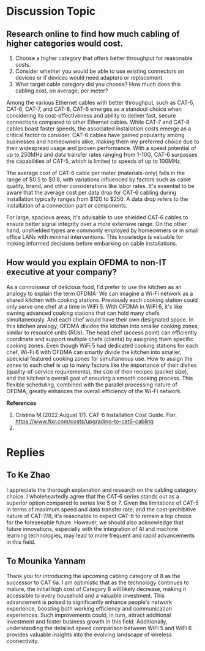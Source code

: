 # Discussion Topic
## Research online to find how much cabling of higher categories would cost. 
1. Choose a higher category that offers better throughput for reasonable costs. 
2. Consider whether you would be able to use existing connectors on devices or if devices would need adapters or replacement.
3. What target cable category did you choose? How much does this cabling cost, on average, per meter?


Among the various Ethernet cables with better throughput, such as CAT-5, CAT-6, CAT-7, and CAT-8, CAT-6 emerges as a standout choice when considering its cost-effectiveness and ability to deliver fast, secure connections compared to other Ethernet cables. While CAT-7 and CAT-8 cables boast faster speeds, the associated installation costs emerge as a critical factor to consider. CAT-6 cables have gained popularity among businesses and homeowners alike, making them my preferred choice due to their widespread usage and proven performance. With a speed potential of up to 250MHz and data transfer rates ranging from 1-10G, CAT-6 surpasses the capabilities of CAT-5, which is limited to speeds of up to 100MHz. 

The average cost of CAT-6 cable per meter (materials-only) falls in the range of $0.5 to $0.8, with variations influenced by factors such as cable quality, brand, and other considerations like labor rates. It's essential to be aware that the average cost per data drop for CAT-6 cabling during installation typically ranges from $120 to $250. A data drop refers to the installation of a connection part or components.

For large, spacious areas, it's advisable to use shielded CAT-6 cables to ensure better signal integrity over a more extensive range. On the other hand, unshielded types are commonly employed by homeowners or in small office LANs with minimal interventions. This knowledge is valuable for making informed decisions before embarking on cable installations.

## How would you explain OFDMA to non-IT executive at your company?
As a connoisseur of delicious food, I'd prefer to use the kitchen as an analogy to explain the term OFDMA:
We can imagine a Wi-Fi network as a shared kitchen with cooking stations. Previously each cooking station could only serve one chef at a time in WiFi 5. With OFDMA in WiFi 6, it's like owning advanced cooking stations that can hold many chefs simultaneously. And each chef would have their own designated space. In this kitchen analogy, OFDMA divides the kitchen into smaller cooking zones, similar to resource units (RUs). The head chef (access point) can efficiently coordinate and support multiple chefs (clients) by assigning them specific cooking zones. 
Even though WiFi 5 had dedicated cooking stations for each chef, Wi-Fi 6 with OFDMA can smartly divide the kitchen into smaller, specicial featured cooking zones for simultaneous use. How to assign the zones to each chef is up to many factors like the importance of their dishes (quality-of-service requirements),  the size of their recipes (packet size), and the kitchen's overall goal of ensuring a smooth cooking process. This flexible scheduling, combined with the parallel processing nature of OFDMA, greatly enhances the overall efficiency of the Wi-Fi network.


**References**
1. Cristina M.(2022 August 17). CAT-6 Installation Cost Guide. Fixr. https://www.fixr.com/costs/upgrading-to-cat6-cabling
2. 

# Replies
## To Ke Zhao

I appreciate the thorough explanation and research on the cabling category choice. I wholeheartedly agree that the CAT-6 series stands out as a superior option compared to series like 5 or 7. Given the limitations of CAT-5 in terms of maximum speed and data transfer rate, and the cost-prohibitive nature of CAT-7/8, it's reasonable to expect CAT-6 to remain a top choice for the foreseeable future. However, we should also acknowledge that future innovations, especially with the integration of AI and machine learning technologies, may lead to more frequent and rapid advancements in this field.

## To Mounika Yannam 
Thank you for introducing the upcoming cabling category of 8 as the successor to CAT 6a. I am optimistic that as the technology continues to mature, the initial high cost of Category 8 will likely decrease, making it accessible to every household and a valuable investment. This advancement is poised to significantly enhance people's network experience, boosting both working efficiency and communication experiences. Such improvements could, in turn, attract additional investment and foster business growth in this field. Additionally, understanding the detailed speed comparison between WiFi 5 and WiFi 6 provides valuable insights into the evolving landscape of wireless connectivity.
